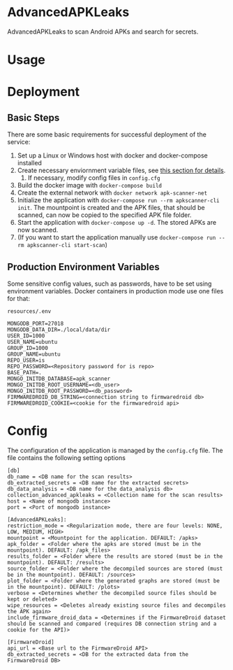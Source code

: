 # AdvancedAPKLeaks
AdvancedAPKLeaks to scan Android APKs and search for secrets.

# Usage

# Deployment
## Basic Steps
There are some basic requirements for successful deployment of the service:

1. Set up a Linux or Windows host with docker and docker-compose installed
2. Create necessary enviornment variable files, see [this section for details](#production-environment-variables).
   1. If necessary, modify config files in `config.cfg`
3. Build the docker image with `docker-compose build`
4. Create the external network with `docker network apk-scanner-net`
5. Initialize the application with `docker-compose run --rm apkscanner-cli init`. The mountpoint is created and the APK files, that should be scanned, can now be copied to the specified APK file folder.
6. Start the application with `docker-compose up -d`. The stored APKs are now scanned.
7. (If you want to start the application manually use `docker-compose run --rm apkscanner-cli start-scan`)

## Production Environment Variables
Some sensitive config values, such as passwords, have to be set using environment variables. Docker containers in production mode use one files for that:

`resources/.env`

    MONGODB_PORT=27018
    MONGODB_DATA_DIR=./local/data/dir
    USER_ID=1000
    USER_NAME=ubuntu
    GROUP_ID=1000
    GROUP_NAME=ubuntu
    REPO_USER=is
    REPO_PASSWORD=<Repository password for is repo>
    BASE_PATH=.
    MONGO_INITDB_DATABASE=apk_scanner
    MONGO_INITDB_ROOT_USERNAME=<db_user>
    MONGO_INITDB_ROOT_PASSWORD=<db_password>
    FIRMWAREDROID_DB_STRING=<connection string to firmwaredroid db>
    FIRMWAREDROID_COOKIE=<cookie for the firmwaredroid api>

# Config
The configuration of the application is managed by the `config.cfg` file. The file contains the following setting options

    [db]
    db_name = <DB name for the scan results>
    db_extracted_secrets = <DB name for the extracted secrets>
    db_data_analysis = <DB name for the data_analysis db>
    collection_advanced_apkleaks = <Collection name for the scan results>
    host = <Name of mongodb instance>
    port = <Port of mongodb instance>

    [AdvancedAPKLeaks]:
    restriction_mode = <Regularization mode, there are four levels: NONE, LOW, MEDIUM, HIGH>
    mountpoint = <Mountpoint for the application. DEFAULT: /apks> 
    apk_folder = <Folder where the apks are stored (must be in the mountpoint). DEFAULT: /apk_files> 
    results_folder = <Folder where the results are stored (must be in the mountpoint). DEFAULT: /results> 
    source_folder = <Folder where the decompiled sources are stored (must be in the mountpoint). DEFAULT: /sources>
    plot_folder = <Folder where the generated graphs are stored (must be in the mountpoint). DEFAULT: /plots>
    verbose = <Determines whether the decompiled source files should be kept or deleted>
    wipe_resources = <Deletes already existing source files and decompiles the APK again>
    include_firmware_droid_data = <Determines if the FirmwareDroid dataset should be scanned and compared (requires DB connection string and a cookie for the API)>

    [FirmwareDroid]
    api_url = <Base url to the FirmwareDroid API>
    db_extracted_secrets = <DB for the extracted data from the FirmwareDroid DB>

